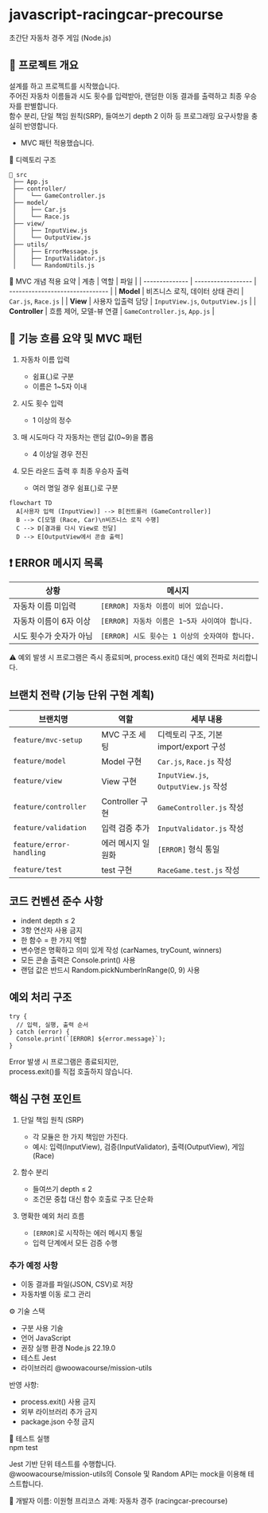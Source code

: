 # javascript-racingcar-precourse

초간단 자동차 경주 게임 (Node.js)
## 🏁 프로젝트 개요

설계를 하고 프로젝트를 시작했습니다.  
주어진 자동차 이름들과 시도 횟수를 입력받아, 랜덤한 이동 결과를 출력하고 최종 우승자를 판별합니다.  
함수 분리, 단일 책임 원칙(SRP), 들여쓰기 depth 2 이하 등 프로그래밍 요구사항을 충실히 반영합니다.  
+ MVC 패턴 적용했습니다.  

📁 디렉토리 구조
```
📁 src
 ├── App.js
 ├── controller/
 │    └── GameController.js
 ├── model/
 │    ├── Car.js
 │    └── Race.js
 ├── view/
 │    ├── InputView.js
 │    └── OutputView.js
 ├── utils/
 │    ├── ErrorMessage.js
 │    ├── InputValidator.js
 │    └── RandomUtils.js
```

📘 MVC 개념 적용 요약
| 계층             | 역할                 | 파일                              |
| -------------- | ------------------ | ------------------------------- |
| **Model**      | 비즈니스 로직, 데이터 상태 관리 | `Car.js`, `Race.js`             |
| **View**       | 사용자 입출력 담당         | `InputView.js`, `OutputView.js` |
| **Controller** | 흐름 제어, 모델-뷰 연결     | `GameController.js`, `App.js`   |

## 🧭 기능 흐름 요약 및 MVC 패턴

1. 자동차 이름 입력  
   - 쉼표(,)로 구분  
   - 이름은 1~5자 이내  

2. 시도 횟수 입력  
   - 1 이상의 정수  

3. 매 시도마다 각 자동차는 랜덤 값(0~9)을 뽑음  
   - 4 이상일 경우 전진  

4. 모든 라운드 출력 후 최종 우승자 출력  
   - 여러 명일 경우 쉼표(,)로 구분

```
flowchart TD
  A[사용자 입력 (InputView)] --> B[컨트롤러 (GameController)]
  B --> C[모델 (Race, Car)\n비즈니스 로직 수행]
  C --> D[결과를 다시 View로 전달]
  D --> E[OutputView에서 콘솔 출력]
```


## ❗️ ERROR 메시지 목록
| 상황            | 메시지                              |
| ------------- | -------------------------------- |
| 자동차 이름 미입력    | `[ERROR] 자동차 이름이 비어 있습니다.`       |
| 자동차 이름이 6자 이상 | `[ERROR] 자동차 이름은 1~5자 사이여야 합니다.` |
| 시도 횟수가 숫자가 아님 | `[ERROR] 시도 횟수는 1 이상의 숫자여야 합니다.` |

⚠️ 예외 발생 시 프로그램은 즉시 종료되며, process.exit() 대신 예외 전파로 처리합니다.

## 브랜치 전략 (기능 단위 구현 계획)
| 브랜치명                     | 역할            | 세부 내용                              |
| ------------------------ | ------------- | ---------------------------------- |
| `feature/mvc-setup`      | MVC 구조 세팅     | 디렉토리 구조, 기본 import/export 구성       |
| `feature/model`          | Model 구현      | `Car.js`, `Race.js` 작성             |
| `feature/view`           | View 구현       | `InputView.js`, `OutputView.js` 작성 |
| `feature/controller`     | Controller 구현 | `GameController.js` 작성             |
| `feature/validation`     | 입력 검증 추가      | `InputValidator.js` 작성             |
| `feature/error-handling` | 에러 메시지 일원화    | `[ERROR]` 형식 통일                    |
| `feature/test`           | test 구현       | `RaceGame.test.js` 작성             |

## 코드 컨벤션 준수 사항
- indent depth ≤ 2
- 3항 연산자 사용 금지
- 한 함수 = 한 가지 역할
- 변수명은 명확하고 의미 있게 작성 (carNames, tryCount, winners)
- 모든 콘솔 출력은 Console.print() 사용
- 랜덤 값은 반드시 Random.pickNumberInRange(0, 9) 사용

## 예외 처리 구조
```
try {
  // 입력, 실행, 출력 순서
} catch (error) {
  Console.print(`[ERROR] ${error.message}`);
}
```
Error 발생 시 프로그램은 종료되지만,  
process.exit()를 직접 호출하지 않습니다.

## 핵심 구현 포인트
1. 단일 책임 원칙 (SRP)  
   - 각 모듈은 한 가지 책임만 가진다.  
   - 예시: 입력(InputView), 검증(InputValidator), 출력(OutputView), 게임(Race)  

2. 함수 분리  
   - 들여쓰기 depth ≤ 2  
   - 조건문 중첩 대신 함수 호출로 구조 단순화  

3. 명확한 예외 처리 흐름  
   - `[ERROR]`로 시작하는 에러 메시지 통일  
   - 입력 단계에서 모든 검증 수행  

### 추가 예정 사항
- 이동 결과를 파일(JSON, CSV)로 저장  
- 자동차별 이동 로그 관리


⚙️ 기술 스택
- 구분	사용 기술
- 언어	JavaScript
- 권장 실행 환경	Node.js 22.19.0
- 테스트	Jest
- 라이브러리	@woowacourse/mission-utils

반영 사항:
- process.exit() 사용 금지
- 외부 라이브러리 추가 금지
- package.json 수정 금지

🧪 테스트 실행  
npm test  

Jest 기반 단위 테스트를 수행합니다.  
@woowacourse/mission-utils의 Console 및 Random API는 mock을 이용해 테스트합니다.  

👤 개발자 이름: 이원형 프리코스 과제: 자동차 경주 (racingcar-precourse)
